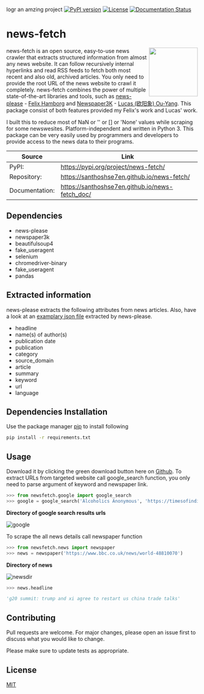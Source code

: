 logr an amzing project
[![PyPI version](https://img.shields.io/pypi/v/news-fetch.svg?style=flat-square)](https://pypi.org/project/news-fetch)
[![License](https://img.shields.io/pypi/l/news-fetch.svg?style=flat-square)](https://pypi.python.org/pypi/news-fetch/)
[![Documentation Status](https://readthedocs.org/projects/pip/badge/?version=latest&style=flat-square)](https://santhoshse7en.github.io/news-fetch_doc)

# news-fetch

<img align="right" height="128px" width="128px" src="https://raw.githubusercontent.com/fhamborg/news-please/master/misc/logo/logo-256.png" />

news-fetch is an open source, easy-to-use news crawler that extracts structured information from almost any news website. It can follow recursively internal hyperlinks and read RSS feeds to fetch both most recent and also old, archived articles. You only need to provide the root URL of the news website to crawl it completely. news-fetch combines the power of multiple state-of-the-art libraries and tools, such as [news-please](https://github.com/fhamborg/news-please) - [Felix Hamborg](https://www.linkedin.com/in/felixhamborg/) and [Newspaper3K](https://github.com/codelucas/newspaper/) - [Lucas (欧阳象) Ou-Yang](https://www.linkedin.com/in/lucasouyang/). This package consist of both features provided my Felix's work and Lucas' work.

I built this to reduce most of NaN or '' or [] or 'None' values while scraping for some newswesites. Platform-independent and written in Python 3. This package can be very easily used by programmers and developers to provide access to the news data to their programs.


| Source         | Link                                             |
| ---            |  ---                                             |
| PyPI:          | https://pypi.org/project/news-fetch/             |
| Repository:    | https://santhoshse7en.github.io/news-fetch/      |
| Documentation: | https://santhoshse7en.github.io/news-fetch_doc/  |

## Dependencies

- news-please
- newspaper3k
- beautifulsoup4
- fake_useragent
- selenium
- chromedriver-binary
- fake_useragent
- pandas

## Extracted information
news-please extracts the following attributes from news articles. Also, have a look at an [examplary json file](https://github.com/santhoshse7en/news-fetch/blob/master/newsfetch/example/sample.json) extracted by news-please.
* headline
* name(s) of author(s)
* publication date
* publication
* category
* source_domain
* article
* summary
* keyword
* url
* language

## Dependencies Installation

Use the package manager [pip](https://pip.pypa.io/en/stable/) to install following
```bash
pip install -r requirements.txt
```

## Usage

Download it by clicking the green download button here on [Github](https://github.com/santhoshse7en/news-fetch/archive/master.zip). To extract URLs from targeted website call google_search function, you only need to parse argument of keyword and newspaper link.

```python
>>> from newsfetch.google import google_search
>>> google = google_search('Alcoholics Anonymous', 'https://timesofindia.indiatimes.com/')
```

**Directory of google search results urls**

![google](https://user-images.githubusercontent.com/47944792/60381562-67363380-9a74-11e9-99ea-51c27bf08abc.PNG)

To scrape the all news details call newspaper function

```python
>>> from newsfetch.news import newspaper
>>> news = newspaper('https://www.bbc.co.uk/news/world-48810070')
```

**Directory of news**

![newsdir](https://user-images.githubusercontent.com/47944792/60564817-c058dc80-9d7e-11e9-9b3e-d0b5a903d972.PNG)

```python
>>> news.headline

'g20 summit: trump and xi agree to restart us china trade talks'
```

## Contributing

Pull requests are welcome. For major changes, please open an issue first to discuss what you would like to change.

Please make sure to update tests as appropriate.

## License
[MIT](https://choosealicense.com/licenses/mit/)
